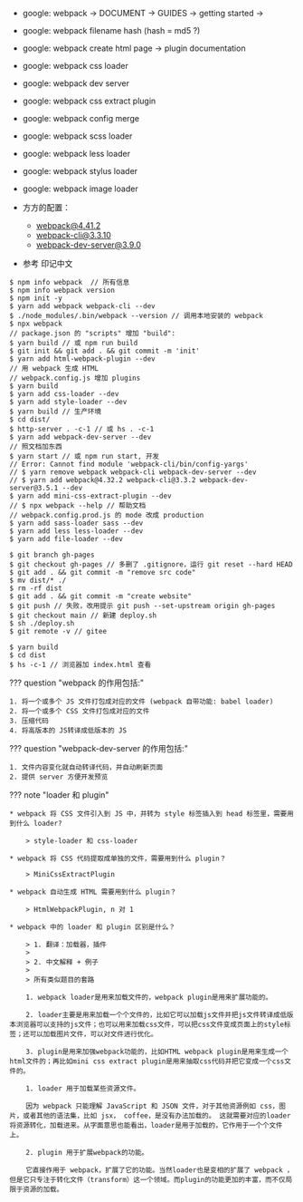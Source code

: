 
* google: webpack -> DOCUMENT -> GUIDES -> getting started -> 
* google: webpack filename hash (hash = md5 ?)
* google: webpack create html page -> plugin documentation
* google: webpack css loader
* google: webpack dev server
* google: webpack css extract plugin
* google: webpack config merge
* google: webpack scss loader
* google: webpack less loader
* google: webpack stylus loader
* google: webpack image loader

* 方方的配置：

    * webpack@4.41.2
    * webpack-cli@3.3.10
    * webpack-dev-server@3.9.0

* 参考 印记中文

```
$ npm info webpack  // 所有信息
$ npm info webpack version
$ npm init -y
$ yarn add webpack webpack-cli --dev
$ ./node_modules/.bin/webpack --version // 调用本地安装的 webpack
$ npx webpack
// package.json 的 "scripts" 增加 "build":
$ yarn build // 或 npm run build
$ git init && git add . && git commit -m 'init'
$ yarn add html-webpack-plugin --dev
// 用 webpack 生成 HTML
// webpack.config.js 增加 plugins
$ yarn build
$ yarn add css-loader --dev
$ yarn add style-loader --dev
$ yarn build // 生产环境
$ cd dist/
$ http-server . -c-1 // 或 hs . -c-1
$ yarn add webpack-dev-server --dev
// 照文档加东西
$ yarn start // 或 npm run start, 开发
// Error: Cannot find module 'webpack-cli/bin/config-yargs'
// $ yarn remove webpack webpack-cli webpack-dev-server --dev
// $ yarn add webpack@4.32.2 webpack-cli@3.3.2 webpack-dev-server@3.5.1 --dev
$ yarn add mini-css-extract-plugin --dev
// $ npx webpack --help // 帮助文档
// webpack.config.prod.js 的 mode 改成 production
$ yarn add sass-loader sass --dev
$ yarn add less less-loader --dev
$ yarn add file-loader --dev
```

```
$ git branch gh-pages
$ git checkout gh-pages // 多删了 .gitignore，运行 git reset --hard HEAD
$ git add . && git commit -m "remove src code"
$ mv dist/* ./
$ rm -rf dist
$ git add . && git commit -m "create website"
$ git push // 失败，改用提示 git push --set-upstream origin gh-pages
$ git checkout main // 新建 deploy.sh
$ sh ./deploy.sh
$ git remote -v // gitee
```

```
$ yarn build
$ cd dist
$ hs -c-1 // 浏览器加 index.html 查看
```

??? question "webpack 的作用包括:"

    1. 将一个或多个 JS 文件打包成对应的文件 (webpack 自带功能: babel loader)
    2. 将一个或多个 CSS 文件打包成对应的文件
    3. 压缩代码
    4. 将高版本的 JS转译成低版本的 JS

??? question "webpack-dev-server 的作用包括:"

    1. 文件内容变化就自动转译代码，并自动刷新页面
    2. 提供 server 方便开发预览

??? note "loader 和 plugin"

    * webpack 将 CSS 文件引入到 JS 中，并转为 style 标签插入到 head 标签里，需要用到什么 loader?

        > style-loader 和 css-loader

    * webpack 将 CSS 代码提取成单独的文件，需要用到什么 plugin？

        > MiniCssExtractPlugin

    * webpack 自动生成 HTML 需要用到什么 plugin？

        > HtmlWebpackPlugin, n 对 1

    * webpack 中的 loader 和 plugin 区别是什么？

        > 1. 翻译：加载器，插件
        >
        > 2. 中文解释 + 例子
        >
        > 所有类似题目的套路

        1. webpack loader是用来加载文件的，webpack plugin是用来扩展功能的。

        2. loader主要是用来加载一个个文件的，比如它可以加载js文件并把js文件转译成低版本浏览器可以支持的js文件；也可以用来加载css文件，可以把css文件变成页面上的style标签；还可以加载图片文件，可以对文件进行优化。

        3. plugin是用来加强webpack功能的，比如HTML webpack plugin是用来生成一个html文件的；再比如mini css extract plugin是用来抽取css代码并把它变成一个css文件的。

        1. loader 用于加载某些资源文件。

        因为 webpack 只能理解 JavaScript 和 JSON 文件，对于其他资源例如 css，图片，或者其他的语法集，比如 jsx， coffee，是没有办法加载的。 这就需要对应的loader将资源转化，加载进来。从字面意思也能看出，loader是用于加载的，它作用于一个个文件上。

        2. plugin 用于扩展webpack的功能。

        它直接作用于 webpack，扩展了它的功能。当然loader也是变相的扩展了 webpack ，但是它只专注于转化文件（transform）这一个领域。而plugin的功能更加的丰富，而不仅局限于资源的加载。





